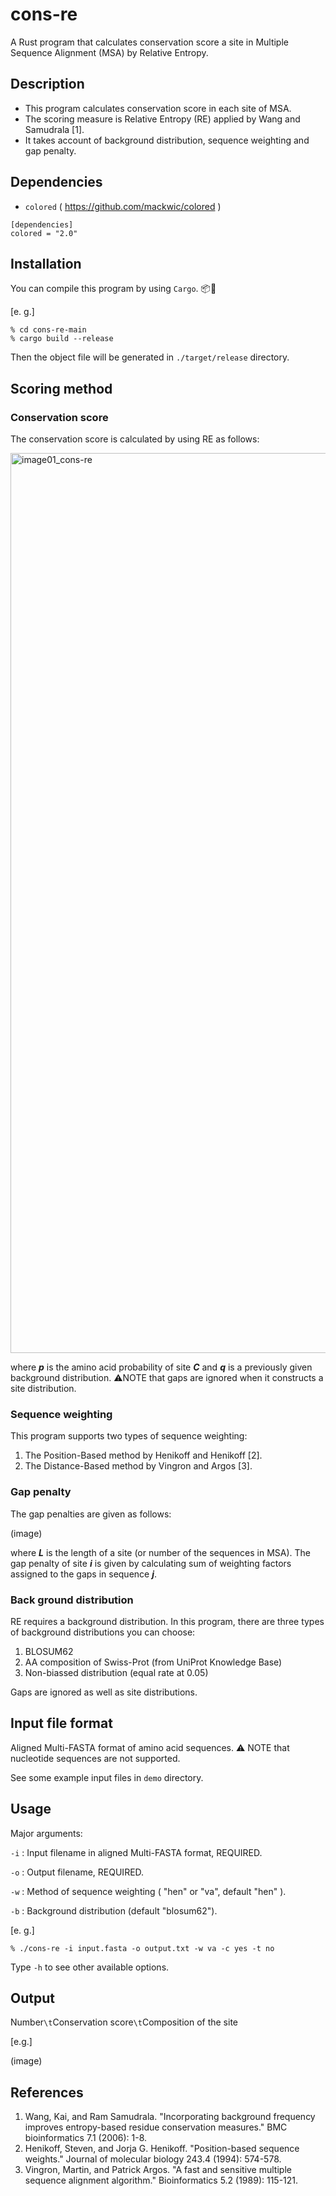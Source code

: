 # cons-re 
A Rust program that calculates conservation score a site in Multiple Sequence Alignment (MSA) by Relative Entropy. 

## Description 
* This program calculates conservation score in each site of MSA. 
* The scoring measure is Relative Entropy (RE) applied by Wang and Samudrala [1]. 
* It takes account of background distribution, sequence weighting and gap penalty. 

## Dependencies 

* `colored` ( https://github.com/mackwic/colored ) 

``` 
[dependencies]
colored = "2.0"
``` 

## Installation 

You can compile this program by using `Cargo`. 📦🦀

[e. g.] 

``` 
% cd cons-re-main
% cargo build --release
``` 
Then the object file will be generated in `./target/release` directory. 

## Scoring method 

### Conservation score 
The conservation score is calculated by using RE as follows: 

<img width="1440" alt="image01_cons-re" src="https://user-images.githubusercontent.com/83740080/137861859-014ae727-6ed0-46f4-8a38-624deca3e9d6.png">

where ***p*** is the amino acid probability of site ***C*** and ***q*** is a previously given background distribution. ⚠️NOTE that gaps are ignored when it constructs a site distribution. 

### Sequence weighting 
This program supports two types of sequence weighting: 

1. The Position-Based method by Henikoff and Henikoff [2].
2. The Distance-Based method by Vingron and Argos [3]. 

### Gap penalty 
The gap penalties are given as follows:

(image) 

where ***L*** is the length of a site (or number of the sequences in MSA). The gap penalty of site ***i*** is given by calculating sum of weighting factors assigned to the gaps in sequence ***j***. 

### Back ground distribution 
RE requires a background distribution. In this program, there are three types of background distributions you can choose: 

1. BLOSUM62 
2. AA composition of Swiss-Prot (from UniProt Knowledge Base) 
3. Non-biassed distribution (equal rate at 0.05)  


Gaps are ignored as well as site distributions.  

## Input file format
Aligned Multi-FASTA format of amino acid sequences. ⚠️ NOTE that nucleotide sequences are not supported.

See some example input files in `demo` directory.

## Usage
Major arguments:

`-i` : Input filename in aligned Multi-FASTA format, REQUIRED.

`-o` : Output filename, REQUIRED.

`-w` : Method of sequence weighting ( "hen" or "va", default "hen" ).

`-b` : Background distribution (default "blosum62").

[e. g.]

```
% ./cons-re -i input.fasta -o output.txt -w va -c yes -t no
```
Type `-h` to see other available options.

## Output

Number`\t`Conservation score`\t`Composition of the site

[e.g.]

(image)

## References 
1. Wang, Kai, and Ram Samudrala. "Incorporating background frequency improves entropy-based residue conservation measures." BMC bioinformatics 7.1 (2006): 1-8.
2. Henikoff, Steven, and Jorja G. Henikoff. "Position-based sequence weights." Journal of molecular biology 243.4 (1994): 574-578. 
3. Vingron, Martin, and Patrick Argos. "A fast and sensitive multiple sequence alignment algorithm." Bioinformatics 5.2 (1989): 115-121.
